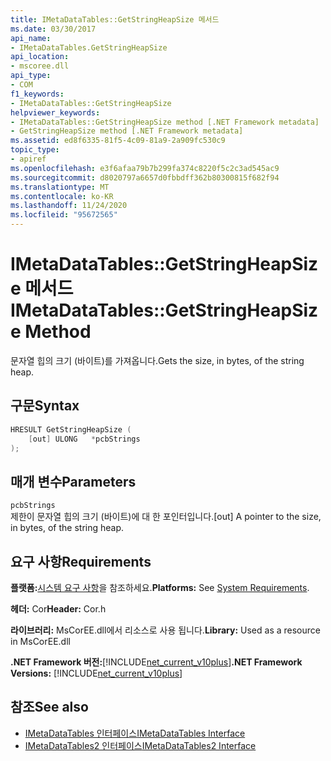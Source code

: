 ```yaml
---
title: IMetaDataTables::GetStringHeapSize 메서드
ms.date: 03/30/2017
api_name:
- IMetaDataTables.GetStringHeapSize
api_location:
- mscoree.dll
api_type:
- COM
f1_keywords:
- IMetaDataTables::GetStringHeapSize
helpviewer_keywords:
- IMetaDataTables::GetStringHeapSize method [.NET Framework metadata]
- GetStringHeapSize method [.NET Framework metadata]
ms.assetid: ed8f6335-81f5-4c09-81a9-2a909fc530c9
topic_type:
- apiref
ms.openlocfilehash: e3f6afaa79b7b299fa374c8220f5c2c3ad545ac9
ms.sourcegitcommit: d8020797a6657d0fbbdff362b80300815f682f94
ms.translationtype: MT
ms.contentlocale: ko-KR
ms.lasthandoff: 11/24/2020
ms.locfileid: "95672565"
---
```

# <a name="imetadatatablesgetstringheapsize-method"></a><span data-ttu-id="4d326-102">IMetaDataTables::GetStringHeapSize 메서드</span><span class="sxs-lookup"><span data-stu-id="4d326-102">IMetaDataTables::GetStringHeapSize Method</span></span>

<span data-ttu-id="4d326-103">문자열 힙의 크기 (바이트)를 가져옵니다.</span><span class="sxs-lookup"><span data-stu-id="4d326-103">Gets the size, in bytes, of the string heap.</span></span>  
  
## <a name="syntax"></a><span data-ttu-id="4d326-104">구문</span><span class="sxs-lookup"><span data-stu-id="4d326-104">Syntax</span></span>  
  
```cpp  
HRESULT GetStringHeapSize (  
    [out] ULONG   *pcbStrings  
);  
```  
  
## <a name="parameters"></a><span data-ttu-id="4d326-105">매개 변수</span><span class="sxs-lookup"><span data-stu-id="4d326-105">Parameters</span></span>  

 `pcbStrings`  
 <span data-ttu-id="4d326-106">제한이 문자열 힙의 크기 (바이트)에 대 한 포인터입니다.</span><span class="sxs-lookup"><span data-stu-id="4d326-106">[out] A pointer to the size, in bytes, of the string heap.</span></span>  
  
## <a name="requirements"></a><span data-ttu-id="4d326-107">요구 사항</span><span class="sxs-lookup"><span data-stu-id="4d326-107">Requirements</span></span>  

 <span data-ttu-id="4d326-108">**플랫폼:**[시스템 요구 사항](../../get-started/system-requirements.md)을 참조하세요.</span><span class="sxs-lookup"><span data-stu-id="4d326-108">**Platforms:** See [System Requirements](../../get-started/system-requirements.md).</span></span>  
  
 <span data-ttu-id="4d326-109">**헤더:** Cor</span><span class="sxs-lookup"><span data-stu-id="4d326-109">**Header:** Cor.h</span></span>  
  
 <span data-ttu-id="4d326-110">**라이브러리:** MsCorEE.dll에서 리소스로 사용 됩니다.</span><span class="sxs-lookup"><span data-stu-id="4d326-110">**Library:** Used as a resource in MsCorEE.dll</span></span>  
  
 <span data-ttu-id="4d326-111">**.NET Framework 버전:**[!INCLUDE[net_current_v10plus](../../../../includes/net-current-v10plus-md.md)]</span><span class="sxs-lookup"><span data-stu-id="4d326-111">**.NET Framework Versions:** [!INCLUDE[net_current_v10plus](../../../../includes/net-current-v10plus-md.md)]</span></span>  
  
## <a name="see-also"></a><span data-ttu-id="4d326-112">참조</span><span class="sxs-lookup"><span data-stu-id="4d326-112">See also</span></span>

- [<span data-ttu-id="4d326-113">IMetaDataTables 인터페이스</span><span class="sxs-lookup"><span data-stu-id="4d326-113">IMetaDataTables Interface</span></span>](imetadatatables-interface.md)
- [<span data-ttu-id="4d326-114">IMetaDataTables2 인터페이스</span><span class="sxs-lookup"><span data-stu-id="4d326-114">IMetaDataTables2 Interface</span></span>](imetadatatables2-interface.md)
